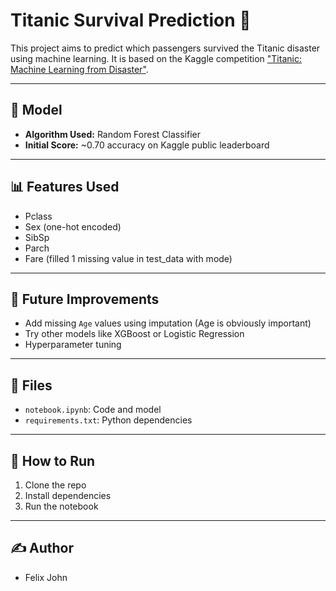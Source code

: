 # Titanic Survival Prediction 🚢

This project aims to predict which passengers survived the Titanic disaster using machine learning. It is based on the Kaggle competition ["Titanic: Machine Learning from Disaster"](https://www.kaggle.com/competitions/titanic).

---

## 🧠 Model
- **Algorithm Used:** Random Forest Classifier
- **Initial Score:** ~0.70 accuracy on Kaggle public leaderboard

---

## 📊 Features Used
- Pclass
- Sex (one-hot encoded)
- SibSp
- Parch
- Fare (filled 1 missing value in test_data with mode)

---

## 🔧 Future Improvements
- Add missing `Age` values using imputation (Age is obviously important)
- Try other models like XGBoost or Logistic Regression
- Hyperparameter tuning

---

## 📁 Files
- `notebook.ipynb`: Code and model
- `requirements.txt`: Python dependencies

---

## 🚀 How to Run
1. Clone the repo
2. Install dependencies
3. Run the notebook

---

## ✍️ Author
- Felix John
